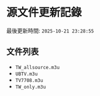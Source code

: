 # 源文件更新記錄

最後更新時間: `2025-10-21 23:28:55`

## 文件列表
- `TW_allsource.m3u`
- `UBTV.m3u`
- `TV7708.m3u`
- `TW_only.m3u`
